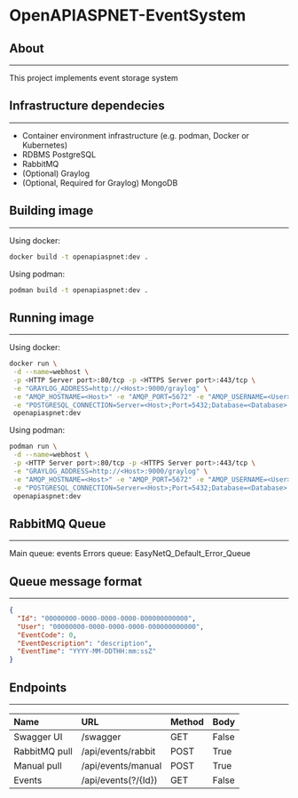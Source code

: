 OpenAPIASPNET-EventSystem
=======

## About
---

This project implements event storage system

## Infrastructure dependecies
---

* Container environment infrastructure (e.g. podman, Docker or Kubernetes)
* RDBMS PostgreSQL
* RabbitMQ
* (Optional) Graylog
* (Optional, Required for Graylog) MongoDB

## Building image
---

Using docker:
```sh
docker build -t openapiaspnet:dev .
```

Using podman:
```sh
podman build -t openapiaspnet:dev .
```

## Running image
---

Using docker:
```sh
docker run \
 -d --name=webhost \
 -p <HTTP Server port>:80/tcp -p <HTTPS Server port>:443/tcp \
 -e "GRAYLOG_ADDRESS=http://<Host>:9000/graylog" \
 -e "AMQP_HOSTNAME=<Host>" -e "AMQP_PORT=5672" -e "AMQP_USERNAME=<User>" -e "AMQP_PASSWORD=<Password>" \
 -e "POSTGRESQL_CONNECTION=Server=<Host>;Port=5432;Database=<Database>;User ID=<Role>;Password=<Role password>;" \
 openapiaspnet:dev
```

Using podman:
```sh
podman run \
 -d --name=webhost \
 -p <HTTP Server port>:80/tcp -p <HTTPS Server port>:443/tcp \
 -e "GRAYLOG_ADDRESS=http://<Host>:9000/graylog" \
 -e "AMQP_HOSTNAME=<Host>" -e "AMQP_PORT=5672" -e "AMQP_USERNAME=<User>" -e "AMQP_PASSWORD=<Password>" \
 -e "POSTGRESQL_CONNECTION=Server=<Host>;Port=5432;Database=<Database>;User ID=<Role>;Password=<Role password>;" \
 openapiaspnet:dev
```

## RabbitMQ Queue
---

Main queue: events
Errors queue: EasyNetQ_Default_Error_Queue

## Queue message format
---

```json
{
  "Id": "00000000-0000-0000-0000-000000000000",
  "User": "00000000-0000-0000-0000-000000000000",
  "EventCode": 0,
  "EventDescription": "description",
  "EventTime": "YYYY-MM-DDTHH:mm:ssZ"
}
```

## Endpoints
---

|Name|URL|Method|Body|
|:---|:--|:-----|----|
|Swagger UI|/swagger|GET|False|
|RabbitMQ pull|/api/events/rabbit|POST|True|
|Manual pull|/api/events/manual|POST|True|
|Events|/api/events(?/{Id})|GET|False|
